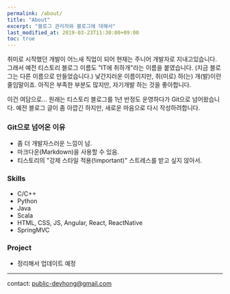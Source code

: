 ```yaml
---
permalink: /about/
title: "About"
excerpt: "블로그 관리자와 블로그에 대해서"
last_modified_at: 2019-03-23T11:30:00+09:00
toc: true
---
```


취미로 시작했던 개발이 어느새 직업이 되어 현재는 주니어 개발자로 지내고있습니다. 그래서 예전 티스토리 블로그 이름도 "IT에 취하개"라는 이름을 붙였습니다. (지금 블로그는 다른 이름으로 만들었습니다.) 낯간지러운 이름이지만, 취(미로) 하(는) 개(발)이란 줄임말이죠. 아직은 부족한 부분도 많지만, 자기개발 하는 것을 좋아합니다.

이건 여담으로... 원래는 티스토리 블로그를 1년 반정도 운영하다가 Git으로 넘어왔습니다. 예전 블로그 글이 좀 아깝긴 하지만, 새로운 마음으로 다시 작성하려합니다.

### Git으로 넘어온 이유

- 좀 더 개발자스러운 느낌이 남.
- 마크다운(Markdown)을 사용할 수 있음.
- 티스토리의 "강제 스타일 적용(!important)" 스트레스를 받고 싶지 않아서.

### Skills

- C/C++
- Python
- Java
- Scala
- HTML, CSS, JS, Angular, React, ReactNative
- SpringMVC

### Project

- 정리해서 업데이트 예정

---

contact: public-devhong@gmail.com
